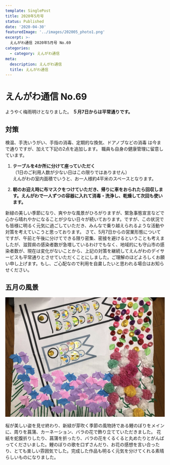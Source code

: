 ```yaml
---
template: SinglePost
title: 2020年5月号
status: Published
date: '2020-04-30'
featuredImage: '../images/202005_photo1.png'
excerpt: >-
  えんがわ通信 2020年5月号 No.69
categories:
  - category: えんがわ通信
meta:
  description: えんがわ通信
  title: えんがわ通信
---
```


# えんがわ通信 No.69

ようやく梅雨明けとなりました。
**５月7日からは平常通りです。**

## 対策

検温、手洗いうがい、手指の消毒、定期的な換気、ドアノブなどの消毒
は今まで通りですが、加えて下記の2点を追加します。
職員も自身の健康管理に留意しています。

1. **テーブルを4か所に分けて座っていただく**  
  （1日のご利用人数が少ない日はこの限りではありません）  
  えんがわの室内面積でいうと、お一人様約4平米のスペースとなります。

2. **朝のお迎え時に布マスクをつけていただき、帰りに車をおられたら回収します。えんがわで一人ずつの容器に入れて消毒・洗浄し、乾燥して次回も使います。**

新緑の美しい季節になり、爽やかな風景がひろがりますが、緊急事態宣言などで心から晴れやかになることが少ない日々が続いております。ですが、この状況でも皆様に明るく元気に過ごしていただき、みんなで乗り越えられるような活動や対策を考えていこうと思っております。
さて、5月7日からの営業形態についてですが、午前と午後に分けてできる限り密集、密接を避けるということも考えましたが、滋賀県の感染者数が急増しているわけでもなく、地域的にも守山市の感染者数が、現在は変化がないことから、上記の対策を継続してえんがわのデイサービスも平常通りとさせていただくことにしました。ご理解のほどよろしくお願い申し上げます。もし、ご心配なので利用を自粛したいと思われる場合はお知らせください。

## 五月の風景

![](/images/202005_photo1.png)

桜が美しい姿を見せ終わり、新緑が芽吹く季節の風物詩である鯉のぼりをメインに、周りを菖蒲、カーネーション、バラの花で飾り立てていただきました。
花紙を蛇腹折りしたり、菖蒲を折ったり、バラの花をくるくると丸めたりとがんばってくださいました。鯉のぼりの歌を口ずさんだり、お花の感想を言い合ったり、とても楽しい雰囲気でした。完成した作品も明るく元気を分けてくれる素晴らしいものになりました。
